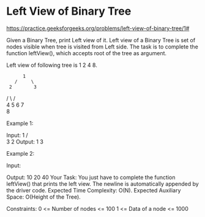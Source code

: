 # Left View of Binary Tree


https://practice.geeksforgeeks.org/problems/left-view-of-binary-tree/1#


Given a Binary Tree, print Left view of it. Left view of a Binary Tree is set of nodes visible when tree is visited from Left side. The task is to complete the function leftView(), which accepts root of the tree as argument.

Left view of following tree is 1 2 4 8.

          1
       /     \
     2        3
   /     \    /    \
  4     5   6    7
   \
     8   

Example 1:

Input:
   1
 /  \
3    2
Output: 1 3

Example 2:

Input:

Output: 10 20 40
Your Task:
You just have to complete the function leftView() that prints the left view. The newline is automatically appended by the driver code.
Expected Time Complexity: O(N).
Expected Auxiliary Space: O(Height of the Tree).

Constraints:
0 <= Number of nodes <= 100
1 <= Data of a node <= 1000

